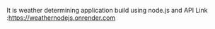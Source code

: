 It is weather determining application build using node.js and API
Link :https://weathernodejs.onrender.com
